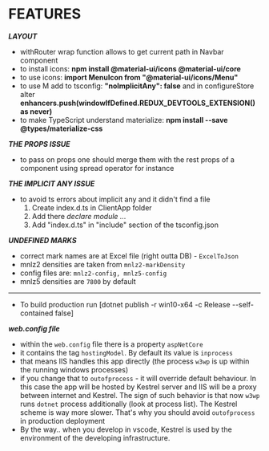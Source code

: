 # FEATURES

***LAYOUT***
- withRouter wrap function allows to get current path in Navbar component
- to install icons: **npm install @material-ui/icons @material-ui/core**
- to use icons: **import MenuIcon from "@material-ui/icons/Menu"**
- to use M add to tsconfig: **"noImplicitAny": false** and in configureStore alter **enhancers.push(windowIfDefined.__REDUX_DEVTOOLS_EXTENSION__() as never)**
- to make TypeScript understand materialize: **npm install --save @types/materialize-css**


***THE PROPS ISSUE***
- to pass on props one should merge them with the rest props of a component
  using spread operator for instance


***THE IMPLICIT ANY ISSUE***
- to avoid ts errors about implicit any and it didn't find a file
  1. Create index.d.ts in ClientApp folder
  2. Add there *declare module ...*
  3. Add "index.d.ts" in "include" section of the tsconfig.json


***UNDEFINED MARKS***
- correct mark names are at Excel file (right outta DB) - `ExcelToJson`
- mnlz2 densities are taken from `mnlz2-markDensity`
- config files are: `mnlz2-config, mnlz5-config`
- mnlz5 densities are `7800` by default

---
- To build production run [dotnet publish -r win10-x64 -c Release --self-contained false]


***web.config file***
- within the `web.config` file there is a property `aspNetCore`
- it contains the tag `hostingModel`. By default its value is `inprocess`
- that means IIS handles this app directly (the process `w3wp` is up within the running windows processes)
- if you change that to `outofprocess` - it will override default behaviour. In this case
	the app will be hosted by Kestrel server and IIS will be a proxy between internet and Kestrel.
	The sign of such behavior is that now `w3wp` runs `dotnet` process additionally (look at process list).
	The Kestrel scheme is way more slower. That's why you should avoid `outofprocess` in production deployment
- By the way.. when you develop in vscode, Kestrel is used by the environment of the developing infrastructure.